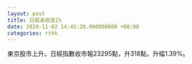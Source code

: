 ```yaml
---
layout: post
title: 日股高收逾1%
date: 2020-11-02 14:45:20.000000000 +08:00
categories: rthk
---
```


東京股市上升。日經指數收市報23295點，升318點，升幅1.39%。
